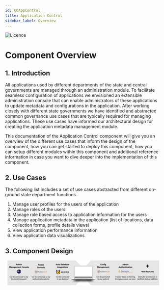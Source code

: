 ```yaml
---
id: COAppControl
title: Application Control
sidebar_label: Overview
---
```

![Licence](https://img.shields.io/badge/Licence-MIT-blue.svg)

# Component Overview


## 1. Introduction

All applications used by different departments of the state and central governments are managed through an administration module. To facilitate seamless configuration of applications we envisioned an extensible administration console that can enable administrators of these applications to update metadata and configurations in the application. After working closely with different state governments we have identified and abstracted common governance use cases that are typically required for managing applications. These use cases have informed our architectural design for creating the application metadata management module.

This documentation of the Application Control component will give you an overview of the different use cases that inform the design of the component, how you can get started to deploy this component, how you can setup different modules within this component and additional reference information in case you want to dive deeper into the implementation of this component.

## 2. Use Cases

The following list includes a set of use cases abstracted from different on-ground state department functions.

1. Manage user profiles for the users of the application 
2. Manage roles of the users
3. Manage role based access to application information for the users
4. Manage application metadata in the application (list of locations, data collection forms, profile details views)
5. View application performance information
6. View application data visualizations

## 3. Component Design

![alt-text](../img/appmetada.png)
